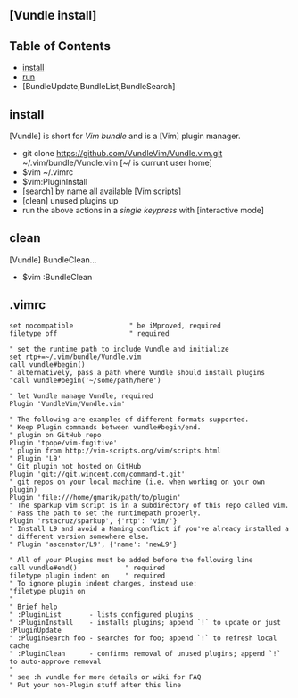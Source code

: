 ## [Vundle install]

## Table of Contents

- [install](#install)
- [run](#run)
- [BundleUpdate,BundleList,BundleSearch] 


## install

[Vundle] is short for _Vim bundle_ and is a [Vim] plugin manager.

* git clone https://github.com/VundleVim/Vundle.vim.git ~/.vim/bundle/Vundle.vim
	[~/ is currunt user home]
* $vim ~/.vimrc
* $vim:PluginInstall
* [search] by name all available [Vim scripts]
* [clean] unused plugins up
* run the above actions in a *single keypress* with [interactive mode]

## clean 

[Vundle] BundleClean...

* $vim :BundleClean

## .vimrc

	set nocompatible              " be iMproved, required
	filetype off                  " required
	
	" set the runtime path to include Vundle and initialize
	set rtp+=~/.vim/bundle/Vundle.vim
	call vundle#begin()
	" alternatively, pass a path where Vundle should install plugins
	"call vundle#begin('~/some/path/here')
	
	" let Vundle manage Vundle, required
	Plugin 'VundleVim/Vundle.vim'
	
	" The following are examples of different formats supported.
	" Keep Plugin commands between vundle#begin/end.
	" plugin on GitHub repo
	Plugin 'tpope/vim-fugitive'
	" plugin from http://vim-scripts.org/vim/scripts.html
	" Plugin 'L9'
	" Git plugin not hosted on GitHub
	Plugin 'git://git.wincent.com/command-t.git'
	" git repos on your local machine (i.e. when working on your own plugin)
	Plugin 'file:///home/gmarik/path/to/plugin'
	" The sparkup vim script is in a subdirectory of this repo called vim.
	" Pass the path to set the runtimepath properly.
	Plugin 'rstacruz/sparkup', {'rtp': 'vim/'}
	" Install L9 and avoid a Naming conflict if you've already installed a
	" different version somewhere else.
	" Plugin 'ascenator/L9', {'name': 'newL9'}
	
	" All of your Plugins must be added before the following line
	call vundle#end()            " required
	filetype plugin indent on    " required
	" To ignore plugin indent changes, instead use:
	"filetype plugin on
	"
	" Brief help
	" :PluginList       - lists configured plugins
	" :PluginInstall    - installs plugins; append `!` to update or just :PluginUpdate
	" :PluginSearch foo - searches for foo; append `!` to refresh local cache
	" :PluginClean      - confirms removal of unused plugins; append `!` to auto-approve removal
	"
	" see :h vundle for more details or wiki for FAQ
	" Put your non-Plugin stuff after this line



